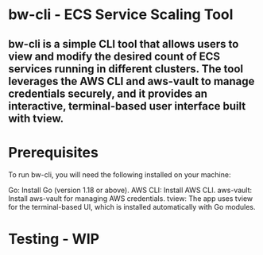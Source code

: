 # bw-cli - ECS Service Scaling Tool

## bw-cli is a simple CLI tool that allows users to view and modify the desired count of ECS services running in different clusters. The tool leverages the AWS CLI and aws-vault to manage credentials securely, and it provides an interactive, terminal-based user interface built with tview.

# Prerequisites
To run bw-cli, you will need the following installed on your machine:

Go: Install Go (version 1.18 or above).
AWS CLI: Install AWS CLI.
aws-vault: Install aws-vault for managing AWS credentials.
tview: The app uses tview for the terminal-based UI, which is installed automatically with Go modules.

# Testing - WIP